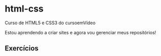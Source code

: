 # html-css
 Curso de HTML5 e CSS3 do cursoemVídeo

Estou aprendendo a criar sites e agora vou gerenciar meus repositórios!

<h2>Exercícios</h2>

